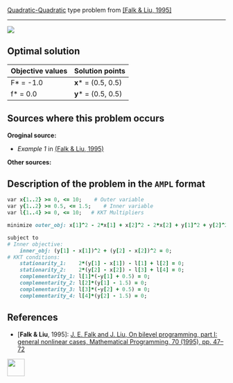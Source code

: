 [Quadratic-Quadratic](/test-problems/QP-QP-problems) type problem from [\[Falk & Liu, 1995\]][Falk & Liu, 1995]

---

![](https://github.com/basblsolver/test-problems/wiki/images/fl_1995_01_eq.jpg)

## Optimal solution

Objective values   | Solution points         |
------------------ | ----------------------- |
F* = -1.0          | __x__* = (0.5, 0.5)     |
f* = 0.0           | __y__* = (0.5, 0.5)     |

## Sources where this problem occurs

__Oroginal source:__

 - _Example 1_ in [(Falk & Liu, 1995)][Falk & Liu, 1995]

__Other sources:__

## Description of the problem in the `AMPL` format

```ruby
var x{1..2} >= 0, <= 10;    # Outer variable
var y{1..2} >= 0.5, <= 1.5;    # Inner variable
var l{1..4} >= 0, <= 10;   # KKT Multipliers

minimize outer_obj: x[1]^2 - 2*x[1] + x[2]^2 - 2*x[2] + y[1]^2 + y[2]^2;  # Outer objective

subject to
# Inner objective:
    inner_obj: (y[1] - x[1])^2 + (y[2] - x[2])^2 = 0;
# KKT conditions:
    stationarity_1:    2*(y[1] - x[1]) - l[1] + l[2] = 0;
    stationarity_2:    2*(y[2] - x[2]) - l[3] + l[4] = 0;
    complementarity_1: l[1]*(-y[1] + 0.5) = 0;
    complementarity_2: l[2]*(y[1] - 1.5) = 0;
    complementarity_3: l[3]*(-y[2] + 0.5) = 0;
    complementarity_4: l[4]*(y[2] - 1.5) = 0;
```

##  References

- [**Falk & Liu**, 1995]: [J. E. Falk and J. Liu, On bilevel programming, part I: general nonlinear cases, Mathematical Programming, 70 (1995), pp. 47–72](https://doi.org/10.1007/BF01585928)

[<img src="http://www.interupgrade.com/images/pfeil-backbutton.png" width="40" height="40">](/test-problems/QP-QP-problems "Back to summary of QP-QP type problems")

[Falk & Liu, 1995]: https://doi.org/10.1007/BF01585928

